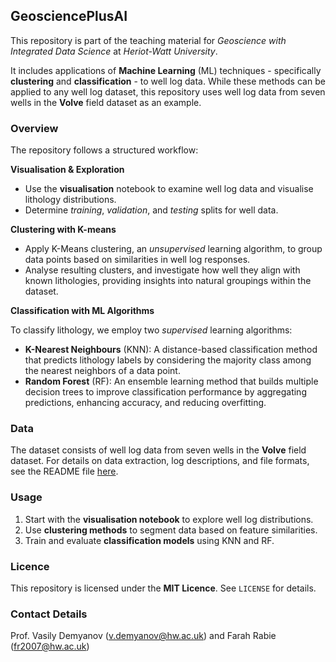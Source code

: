## GeosciencePlusAI

This repository is part of the teaching material for *Geoscience with Integrated Data Science* at *Heriot-Watt University*.

It includes applications of **Machine Learning** (ML) techniques - specifically **clustering** and **classification** - to well log data. While these methods can be applied to any well log dataset, this repository uses well log data from seven wells in the **Volve** field dataset as an example. 

### Overview

The repository follows a structured workflow:

**Visualisation & Exploration**  
   - Use the **visualisation** notebook to examine well log data and visualise lithology distributions.  
   - Determine *training*, *validation*, and *testing* splits for well data. 

**Clustering with K-means**  
   - Apply K-Means clustering, an *unsupervised* learning algorithm, to group data points based on similarities in well log responses.
   - Analyse resulting clusters, and investigate how well they align with known lithologies, providing insights into natural groupings within the dataset.

**Classification with ML Algorithms**
   
To classify lithology, we employ two *supervised* learning algorithms:
   - **K-Nearest Neighbours** (KNN): A distance-based classification method that predicts lithology labels by considering the majority class among the nearest neighbors of a data point.
   - **Random Forest** (RF): An ensemble learning method that builds multiple decision trees to improve classification performance by aggregating predictions, enhancing accuracy, and reducing overfitting.

### Data

The dataset consists of well log data from seven wells in the **Volve** field dataset. For details on data extraction, log descriptions, and file formats, see the README file [here]([Data/README.md](https://github.com/farah-rabie/GeosciencePlusAI/blob/main/Data/README.md)).

### Usage

1. Start with the **visualisation notebook** to explore well log distributions.  
2. Use **clustering methods** to segment data based on feature similarities.  
3. Train and evaluate **classification models** using KNN and RF.

### Licence

This repository is licensed under the **MIT Licence**. See `LICENSE` for details.

### Contact Details
Prof. Vasily Demyanov (v.demyanov@hw.ac.uk) and Farah Rabie (fr2007@hw.ac.uk)
